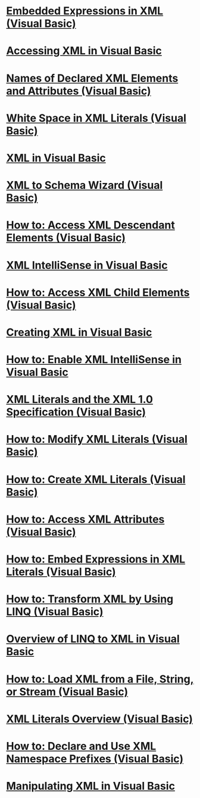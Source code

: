 # [Embedded Expressions in XML (Visual Basic)](embedded-expressions-in-xml.md)
# [Accessing XML in Visual Basic](accessing-xml.md)
# [Names of Declared XML Elements and Attributes (Visual Basic)](names-of-declared-xml-elements-and-attributes.md)
# [White Space in XML Literals (Visual Basic)](white-space-in-xml-literals.md)
# [XML in Visual Basic](index.md)
# [XML to Schema Wizard (Visual Basic)](xml-to-schema-wizard.md)
# [How to: Access XML Descendant Elements (Visual Basic)](how-to-access-xml-descendant-elements.md)
# [XML IntelliSense in Visual Basic](xml-intellisense.md)
# [How to: Access XML Child Elements (Visual Basic)](how-to-access-xml-child-elements.md)
# [Creating XML in Visual Basic](creating-xml.md)
# [How to: Enable XML IntelliSense in Visual Basic](how-to-enable-xml-intellisense.md)
# [XML Literals and the XML 1.0 Specification (Visual Basic)](xml-literals-and-the-xml-1-0-specification.md)
# [How to: Modify XML Literals (Visual Basic)](how-to-modify-xml-literals.md)
# [How to: Create XML Literals (Visual Basic)](how-to-create-xml-literals.md)
# [How to: Access XML Attributes (Visual Basic)](how-to-access-xml-attributes.md)
# [How to: Embed Expressions in XML Literals (Visual Basic)](how-to-embed-expressions-in-xml-literals.md)
# [How to: Transform XML by Using LINQ (Visual Basic)](how-to-transform-xml-by-using-linq.md)
# [Overview of LINQ to XML in Visual Basic](overview-of-linq-to-xml.md)
# [How to: Load XML from a File, String, or Stream (Visual Basic)](how-to-load-xml-from-a-file-string-or-stream.md)
# [XML Literals Overview (Visual Basic)](xml-literals-overview.md)
# [How to: Declare and Use XML Namespace Prefixes (Visual Basic)](how-to-declare-and-use-xml-namespace-prefixes.md)
# [Manipulating XML in Visual Basic](manipulating-xml.md)
